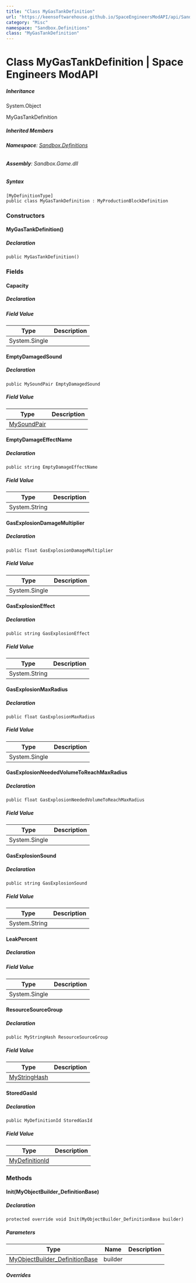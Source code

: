 ```yaml
---
title: "Class MyGasTankDefinition"
url: "https://keensoftwarehouse.github.io/SpaceEngineersModAPI/api/Sandbox.Definitions.MyGasTankDefinition.html"
category: "Misc"
namespace: "Sandbox.Definitions"
class: "MyGasTankDefinition"
---
```


# Class MyGasTankDefinition | Space Engineers ModAPI

##### Inheritance

System.Object

MyGasTankDefinition

##### Inherited Members

###### **Namespace**: [Sandbox.Definitions](https://keensoftwarehouse.github.io/SpaceEngineersModAPI/api/Sandbox.Definitions.html)

###### **Assembly**: Sandbox.Game.dll

##### Syntax

```
[MyDefinitionType]
public class MyGasTankDefinition : MyProductionBlockDefinition
```

### Constructors

#### MyGasTankDefinition()

##### Declaration

```
public MyGasTankDefinition()
```

### Fields

#### Capacity

##### Declaration

##### Field Value

| Type | Description |
| --- | --- |
| System.Single |     |

#### EmptyDamagedSound

##### Declaration

```
public MySoundPair EmptyDamagedSound
```

##### Field Value

| Type | Description |
| --- | --- |
| [MySoundPair](https://keensoftwarehouse.github.io/SpaceEngineersModAPI/api/Sandbox.Game.Entities.MySoundPair.html) |     |

#### EmptyDamageEffectName

##### Declaration

```
public string EmptyDamageEffectName
```

##### Field Value

| Type | Description |
| --- | --- |
| System.String |     |

#### GasExplosionDamageMultiplier

##### Declaration

```
public float GasExplosionDamageMultiplier
```

##### Field Value

| Type | Description |
| --- | --- |
| System.Single |     |

#### GasExplosionEffect

##### Declaration

```
public string GasExplosionEffect
```

##### Field Value

| Type | Description |
| --- | --- |
| System.String |     |

#### GasExplosionMaxRadius

##### Declaration

```
public float GasExplosionMaxRadius
```

##### Field Value

| Type | Description |
| --- | --- |
| System.Single |     |

#### GasExplosionNeededVolumeToReachMaxRadius

##### Declaration

```
public float GasExplosionNeededVolumeToReachMaxRadius
```

##### Field Value

| Type | Description |
| --- | --- |
| System.Single |     |

#### GasExplosionSound

##### Declaration

```
public string GasExplosionSound
```

##### Field Value

| Type | Description |
| --- | --- |
| System.String |     |

#### LeakPercent

##### Declaration

##### Field Value

| Type | Description |
| --- | --- |
| System.Single |     |

#### ResourceSourceGroup

##### Declaration

```
public MyStringHash ResourceSourceGroup
```

##### Field Value

| Type | Description |
| --- | --- |
| [MyStringHash](https://keensoftwarehouse.github.io/SpaceEngineersModAPI/api/VRage.Utils.MyStringHash.html) |     |

#### StoredGasId

##### Declaration

```
public MyDefinitionId StoredGasId
```

##### Field Value

| Type | Description |
| --- | --- |
| [MyDefinitionId](https://keensoftwarehouse.github.io/SpaceEngineersModAPI/api/VRage.Game.MyDefinitionId.html) |     |

### Methods

#### Init(MyObjectBuilder\_DefinitionBase)

##### Declaration

```
protected override void Init(MyObjectBuilder_DefinitionBase builder)
```

##### Parameters

| Type | Name | Description |
| --- | --- | --- |
| [MyObjectBuilder\_DefinitionBase](https://keensoftwarehouse.github.io/SpaceEngineersModAPI/api/VRage.Game.MyObjectBuilder_DefinitionBase.html) | builder |     |

##### Overrides